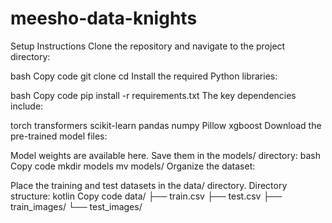# meesho-data-knights

Setup Instructions
Clone the repository and navigate to the project directory:

bash
Copy code
git clone <repository-link>
cd <repository-name>
Install the required Python libraries:

bash
Copy code
pip install -r requirements.txt
The key dependencies include:

torch
transformers
scikit-learn
pandas
numpy
Pillow
xgboost
Download the pre-trained model files:

Model weights are available here.
Save them in the models/ directory:
bash
Copy code
mkdir models
mv <downloaded-files> models/
Organize the dataset:

Place the training and test datasets in the data/ directory.
Directory structure:
kotlin
Copy code
data/
├── train.csv
├── test.csv
├── train_images/
└── test_images/
